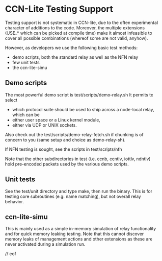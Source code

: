 # CCN-Lite Testing Support

Testing support is not systematic in CCN-lite, due to the often
experimental character of additions to the code. Moreover, the
multiple extensions (USE_* which can be picked at compile time) make
it almost infeasible to cover all possible combinations (whereof some
are not valid, anyhow).

However, as developers we use the following basic test methods:

* demo scripts, both the standard relay as well as the NFN relay
* few unit tests
* the ccn-lite-simu

## Demo scripts

The most powerful demo script is test/scripts/demo-relay.sh It permits
to select

* which protocol suite should be used to ship across a node-local relay, which can be
* either user space or a Linux kernel module,
* either via UDP or UNIX sockets.

Also check out the test/scripts/demo-relay-fetch.sh if chunking is of
concern to you (same setup and choice as demo-relay-sh).

If NFN testing is sought, see the scripts in test/scripts/nfn

Note that the other subdirectories in test (i.e. ccnb, ccntlv, iottlv, ndntlv) 
hold pre-encoded packets used by the various demo scripts.


## Unit tests

See the test/unit directory and type make, then run the binary. This
is for testing core subroutines (e.g. name matching), but not overall relay
behavior.

## ccn-lite-simu

This is mainly used as a simple in-memory simulation of relay
functionality and for quick memory leaking testing. Note that this
cannot discover memory leaks of management actions and other
extensions as these are never activated during a simulation run.

// eof
